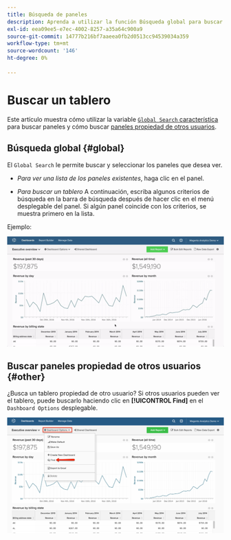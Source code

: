 ```yaml
---
title: Búsqueda de paneles
description: Aprenda a utilizar la función Búsqueda global para buscar paneles y cómo buscar paneles propiedad de otros usuarios.
exl-id: eea09ee5-e7ec-4002-8257-a35a64c900a9
source-git-commit: 14777b216bf7aaeea0fb2d0513cc94539034a359
workflow-type: tm+mt
source-wordcount: '146'
ht-degree: 0%

---
```


# Buscar un tablero

Este artículo muestra cómo utilizar la variable [`Global Search` característica](#global) para buscar paneles y cómo buscar [paneles propiedad de otros usuarios](#other).

## Búsqueda global {#global}

El `Global Search` le permite buscar y seleccionar los paneles que desea ver.

* *Para ver una lista de los paneles existentes*, haga clic en el panel.

* *Para buscar un tablero* A continuación, escriba algunos criterios de búsqueda en la barra de búsqueda después de hacer clic en el menú desplegable del panel. Si algún panel coincide con los criterios, se muestra primero en la lista.

Ejemplo:

![búsqueda global de tablero](../../assets/dboard-global-search.gif)

## Buscar paneles propiedad de otros usuarios {#other}

¿Busca un tablero propiedad de otro usuario? Si otros usuarios pueden ver el tablero, puede buscarlo haciendo clic en **[!UICONTROL Find]** en el `Dashboard Options` desplegable.

![buscar paneles](../../assets/find-dboards-other-owners.png)
